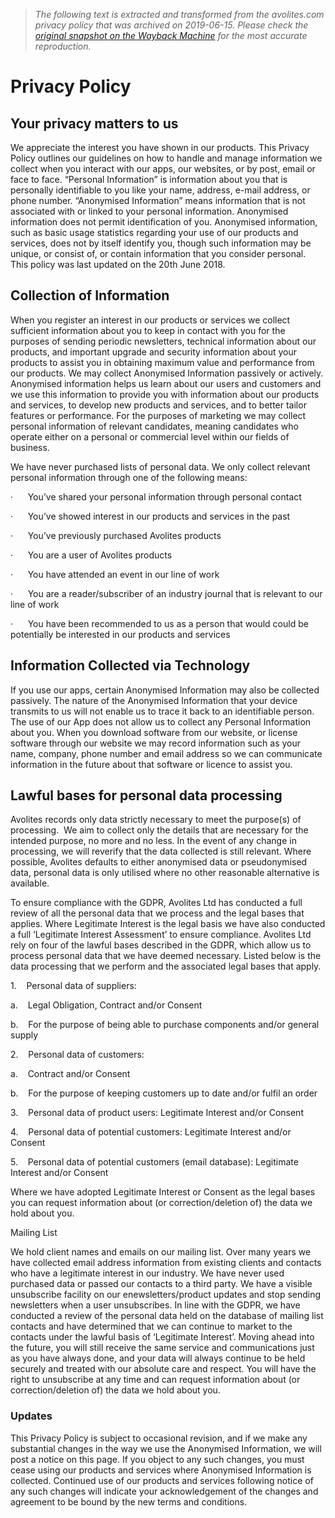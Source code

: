 > *The following text is extracted and transformed from the avolites.com privacy policy that was archived on 2019-06-15. Please check the [original snapshot on the Wayback Machine](https://web.archive.org/web/20190615024538id_/http%3A//www.avolites.com/privacy-policy) for the most accurate reproduction.*

# Privacy Policy

## Your privacy matters to us

We appreciate the interest you have shown in our products. This Privacy Policy outlines our guidelines on how to handle and manage information we collect when you interact with our apps, our websites, or by post, email or face to face. “Personal Information” is information about you that is personally identifiable to you like your name, address, e-mail address, or phone number. “Anonymised Information” means information that is not associated with or linked to your personal information. Anonymised information does not permit identification of you. Anonymised information, such as basic usage statistics regarding your use of our products and services, does not by itself identify you, though such information may be unique, or consist of, or contain information that you consider personal. This policy was last updated on the 20th June 2018.

## Collection of Information

When you register an interest in our products or services we collect sufficient information about you to keep in contact with you for the purposes of sending periodic newsletters, technical information about our products, and important upgrade and security information about your products to assist you in obtaining maximum value and performance from our products. We may collect Anonymised Information passively or actively. Anonymised information helps us learn about our users and customers and we use this information to provide you with information about our products and services, to develop new products and services, and to better tailor features or performance. For the purposes of marketing we may collect personal information of relevant candidates, meaning candidates who operate either on a personal or commercial level within our fields of business. 

We have never purchased lists of personal data. We only collect relevant personal information through one of the following means:

·      You’ve shared your personal information through personal contact

·      You’ve showed interest in our products and services in the past

·      You’ve previously purchased Avolites products

·      You are a user of Avolites products

·      You have attended an event in our line of work

·      You are a reader/subscriber of an industry journal that is relevant to our line of work

·      You have been recommended to us as a person that would could be potentially be interested in our products and services

## Information Collected via Technology

If you use our apps, certain Anonymised Information may also be collected passively. The nature of the Anonymised Information that your device transmits to us will not enable us to trace it back to an identifiable person. The use of our App does not allow us to collect any Personal Information about you. When you download software from our website, or license software through our website we may record information such as your name, company, phone number and email address so we can communicate information in the future about that software or licence to assist you.

## Lawful bases for personal data processing

Avolites records only data strictly necessary to meet the purpose(s) of processing.  We aim to collect only the details that are necessary for the intended purpose, no more and no less. In the event of any change in processing, we will reverify that the data collected is still relevant. Where possible, Avolites defaults to either anonymised data or pseudonymised data, personal data is only utilised where no other reasonable alternative is available.

To ensure compliance with the GDPR, Avolites Ltd has conducted a full review of all the personal data that we process and the legal bases that applies. Where Legitimate Interest is the legal basis we have also conducted a full ‘Legitimate Interest Assessment’ to ensure compliance. Avolites Ltd rely on four of the lawful bases described in the GDPR, which allow us to process personal data that we have deemed necessary. Listed below is the data processing that we perform and the associated legal bases that apply.

1.    Personal data of suppliers: 

a.    Legal Obligation, Contract and/or Consent

b.    For the purpose of being able to purchase components and/or general supply

2.    Personal data of customers: 

a.    Contract and/or Consent

b.    For the purpose of keeping customers up to date and/or fulfil an order

3.    Personal data of product users: Legitimate Interest and/or Consent

4.    Personal data of potential customers: Legitimate Interest and/or Consent

5.    Personal data of potential customers (email database): Legitimate Interest and/or Consent 

Where we have adopted Legitimate Interest or Consent as the legal bases you can request information about (or correction/deletion of) the data we hold about you.

Mailing List

We hold client names and emails on our mailing list. Over many years we have collected email address information from existing clients and contacts who have a legitimate interest in our industry. We have never used purchased data or passed our contacts to a third party. We have a visible unsubscribe facility on our enewsletters/product updates and stop sending newsletters when a user unsubscribes. In line with the GDPR, we have conducted a review of the personal data held on the database of mailing list contacts and have determined that we can continue to market to the contacts under the lawful basis of ‘Legitimate Interest’. Moving ahead into the future, you will still receive the same service and communications just as you have always done, and your data will always continue to be held securely and treated with our absolute care and respect. You will have the right to unsubscribe at any time and can request information about (or correction/deletion of) the data we hold about you.

### Updates

This Privacy Policy is subject to occasional revision, and if we make any substantial changes in the way we use the Anonymised Information, we will post a notice on this page. If you object to any such changes, you must cease using our products and services where Anonymised Information is collected. Continued use of our products and services following notice of any such changes will indicate your acknowledgement of the changes and agreement to be bound by the new terms and conditions.
